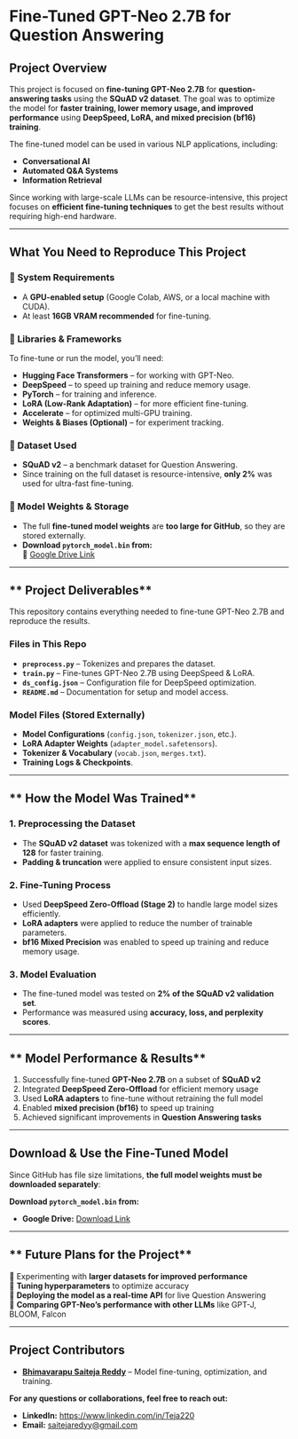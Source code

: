 # **Fine-Tuned GPT-Neo 2.7B for Question Answering**  

## **Project Overview**  
This project is focused on **fine-tuning GPT-Neo 2.7B** for **question-answering tasks** using the **SQuAD v2 dataset**. The goal was to optimize the model for **faster training, lower memory usage, and improved performance** using **DeepSpeed, LoRA, and mixed precision (bf16) training**.  

The fine-tuned model can be used in various NLP applications, including:  
- **Conversational AI**  
- **Automated Q&A Systems**   
- **Information Retrieval** 

Since working with large-scale LLMs can be resource-intensive, this project focuses on **efficient fine-tuning techniques** to get the best results without requiring high-end hardware.  

---

## **What You Need to Reproduce This Project**  

### **🔹 System Requirements**  
- A **GPU-enabled setup** (Google Colab, AWS, or a local machine with CUDA).  
- At least **16GB VRAM recommended** for fine-tuning.  

### **🔹 Libraries & Frameworks**  
To fine-tune or run the model, you’ll need:  
- **Hugging Face Transformers** – for working with GPT-Neo.  
- **DeepSpeed** – to speed up training and reduce memory usage.  
- **PyTorch** – for training and inference.  
- **LoRA (Low-Rank Adaptation)** – for more efficient fine-tuning.  
- **Accelerate** – for optimized multi-GPU training.  
- **Weights & Biases (Optional)** – for experiment tracking.  

### **🔹 Dataset Used**  
- **SQuAD v2** – a benchmark dataset for Question Answering.  
- Since training on the full dataset is resource-intensive, **only 2%** was used for ultra-fast fine-tuning.  

### **🔹 Model Weights & Storage**  
- The full **fine-tuned model weights** are **too large for GitHub**, so they are stored externally.  
- **Download `pytorch_model.bin` from:**  
  🔗 [Google Drive Link](https://colab.research.google.com/drive/1vVzHQYCJvobUpegnJ0Jowp_ZBGsJWMzR?usp=sharing)  

---

## ** Project Deliverables**  
This repository contains everything needed to fine-tune GPT-Neo 2.7B and reproduce the results.  

### **Files in This Repo**  
- **`preprocess.py`** – Tokenizes and prepares the dataset.  
- **`train.py`** – Fine-tunes GPT-Neo 2.7B using DeepSpeed & LoRA.  
- **`ds_config.json`** – Configuration file for DeepSpeed optimization.  
- **`README.md`** – Documentation for setup and model access.  

### **Model Files (Stored Externally)**  
- **Model Configurations** (`config.json`, `tokenizer.json`, etc.).  
- **LoRA Adapter Weights** (`adapter_model.safetensors`).  
- **Tokenizer & Vocabulary** (`vocab.json`, `merges.txt`).  
- **Training Logs & Checkpoints**.  
---

## ** How the Model Was Trained**  

### **1️. Preprocessing the Dataset**  
- The **SQuAD v2 dataset** was tokenized with a **max sequence length of 128** for faster training.  
- **Padding & truncation** were applied to ensure consistent input sizes.  

### **2️. Fine-Tuning Process**  
- Used **DeepSpeed Zero-Offload (Stage 2)** to handle large model sizes efficiently.  
- **LoRA adapters** were applied to reduce the number of trainable parameters.  
- **bf16 Mixed Precision** was enabled to speed up training and reduce memory usage.  

### **3️. Model Evaluation**  
- The fine-tuned model was tested on **2% of the SQuAD v2 validation set**.  
- Performance was measured using **accuracy, loss, and perplexity scores**.  

---

## ** Model Performance & Results**  

1. Successfully fine-tuned **GPT-Neo 2.7B** on a subset of **SQuAD v2**  
2. Integrated **DeepSpeed Zero-Offload** for efficient memory usage  
3. Used **LoRA adapters** to fine-tune without retraining the full model  
4. Enabled **mixed precision (bf16)** to speed up training  
5. Achieved significant improvements in **Question Answering tasks**  

---

## **Download & Use the Fine-Tuned Model**  

Since GitHub has file size limitations, **the full model weights must be downloaded separately**:  

**Download `pytorch_model.bin` from:**  
- **Google Drive:** [Download Link](https://colab.research.google.com/drive/1vVzHQYCJvobUpegnJ0Jowp_ZBGsJWMzR?usp=sharing)  

---

## ** Future Plans for the Project**  
🔹 Experimenting with **larger datasets for improved performance**  
🔹 **Tuning hyperparameters** to optimize accuracy  
🔹 **Deploying the model as a real-time API** for live Question Answering  
🔹 **Comparing GPT-Neo’s performance with other LLMs** like GPT-J, BLOOM, Falcon  

---

## **Project Contributors**  

- **[Bhimavarapu Saiteja Reddy](https://www.linkedin.com/in/Teja220)** – Model fine-tuning, optimization, and training.  

**For any questions or collaborations, feel free to reach out:**  
- **LinkedIn:** https://www.linkedin.com/in/Teja220  
- **Email:** saitejaredyy@gmail.com  
